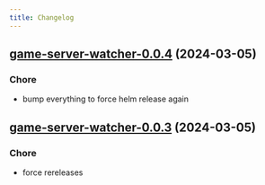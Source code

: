 ```yaml
---
title: Changelog
---
```




## [game-server-watcher-0.0.4](https://github.com/truecharts/charts/compare/game-server-watcher-0.0.3...game-server-watcher-0.0.4) (2024-03-05)

### Chore



- bump everything to force helm release again


## [game-server-watcher-0.0.3](https://github.com/truecharts/charts/compare/game-server-watcher-0.0.2...game-server-watcher-0.0.3) (2024-03-05)

### Chore



- force rereleases